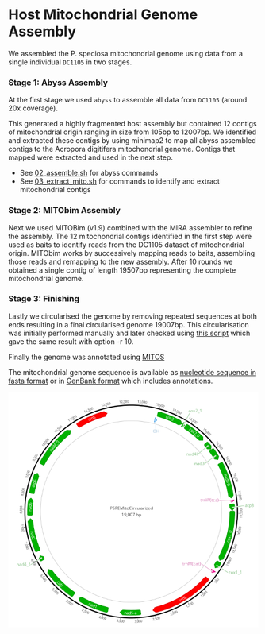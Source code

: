 # Host Mitochondrial Genome Assembly

We assembled the P. speciosa mitochondrial genome using data from a single individual `DC1105` in two stages.  

### Stage 1: Abyss Assembly

At the first stage we used `abyss` to assemble all data from `DC1105` (around 20x coverage).  

This generated a highly fragmented host assembly but contained 12 contigs of mitochondrial origin ranging in size from 105bp to 12007bp.  We identified and extracted these contigs by using minimap2 to map all abyss assembled contigs to the Acropora digitifera mitochondrial genome.  Contigs that mapped were extracted and used in the next step.

- See [02_assemble.sh](../abyss/02_assemble.sh) for abyss commands
- See [03_extract_mito.sh](../abyss/03_extract_mito.sh) for commands to identify and extract mitochondrial contigs

### Stage 2: MITObim Assembly

Next we used MITOBim (v1.9) combined with the MIRA assembler to refine the assembly.  The 12 mitochondrial contigs identified in the first step were used as baits to identify reads from the DC1105 dataset of mitochondrial origin.  MITObim works by successively mapping reads to baits, assembling those reads and remapping to the new assembly. After 10 rounds we obtained a single contig of length 19507bp representing the complete mitochondrial genome. 

### Stage 3: Finishing

Lastly we circularised the genome by removing repeated sequences at both ends resulting in a final circularised genome 19007bp.  This circularisation was initially performed manually and later checked using [this script](https://github.com/Kzra/Simple-Circularise) which gave the same result with option -r 10. 

Finally the genome was annotated using [MITOS](http://mitos.bioinf.uni-leipzig.de/index.py)

The mitochondrial genome sequence is available as [nucleotide sequence in fasta format](PSPEMitobim1Circularized.fasta) or in [GenBank format](PSPEMitoCircularized.gb) which includes annotations.

![PSPE Mitogenome](pspe_mito.png)
